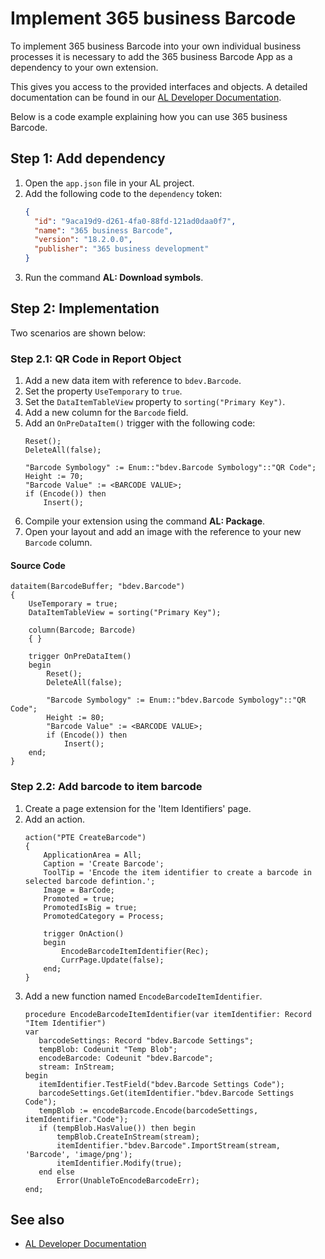 # Implement 365 business Barcode

To implement 365 business Barcode into your own individual business processes it is necessary to add the 365 business Barcode App as a dependency to your own extension.

This gives you access to the provided interfaces and objects. A detailed documentation can be found in our [AL Developer Documentation](../../al-developer/al-developer.md).

Below is a code example explaining how you can use 365 business Barcode.

## Step 1: Add dependency

 1. Open the `app.json` file in your AL project.
 2. Add the following code to the `dependency` token:
    ```json
    {
      "id": "9aca19d9-d261-4fa0-88fd-121ad0daa0f7",
      "name": "365 business Barcode",
      "version": "18.2.0.0",
      "publisher": "365 business development"
    }
    ```
 3. Run the command **AL: Download symbols**.

## Step 2: Implementation

Two scenarios are shown below:

### Step 2.1: QR Code in Report Object

 1. Add a new data item with reference to `bdev.Barcode`.
 2. Set the property `UseTemporary` to `true`.
 3. Set the `DataItemTableView` property to `sorting("Primary Key")`.
 4. Add a new column for the `Barcode` field.
 5. Add an `OnPreDataItem()` trigger with the following code:
    ```al
    Reset();
    DeleteAll(false);

    "Barcode Symbology" := Enum::"bdev.Barcode Symbology"::"QR Code";
    Height := 70;
    "Barcode Value" := <BARCODE VALUE>;
    if (Encode()) then
        Insert();
    ```
 6. Compile your extension using the command **AL: Package**.
 7. Open your layout and add an image with the reference to your new `Barcode` column.

#### Source Code

```al
dataitem(BarcodeBuffer; "bdev.Barcode")
{
    UseTemporary = true;
    DataItemTableView = sorting("Primary Key");

    column(Barcode; Barcode)
    { }

    trigger OnPreDataItem()
    begin
        Reset();
        DeleteAll(false);

        "Barcode Symbology" := Enum::"bdev.Barcode Symbology"::"QR Code";
        Height := 80;
        "Barcode Value" := <BARCODE VALUE>;
        if (Encode()) then
            Insert();
    end;
}
```

### Step 2.2: Add barcode to item barcode

 1. Create a page extension for the 'Item Identifiers' page.
 2. Add an action.
    ```al
    action("PTE CreateBarcode")
    {
        ApplicationArea = All;
        Caption = 'Create Barcode';
        ToolTip = 'Encode the item identifier to create a barcode in selected barcode defintion.';
        Image = BarCode;
        Promoted = true;
        PromotedIsBig = true;
        PromotedCategory = Process;

        trigger OnAction()
        begin
            EncodeBarcodeItemIdentifier(Rec);
            CurrPage.Update(false);
        end;
    }
    ```
  3. Add a new function named `EncodeBarcodeItemIdentifier`.
     ```al
     procedure EncodeBarcodeItemIdentifier(var itemIdentifier: Record "Item Identifier")
     var
        barcodeSettings: Record "bdev.Barcode Settings";
        tempBlob: Codeunit "Temp Blob";
        encodeBarcode: Codeunit "bdev.Barcode";
        stream: InStream;
     begin
        itemIdentifier.TestField("bdev.Barcode Settings Code");
        barcodeSettings.Get(itemIdentifier."bdev.Barcode Settings Code");
        tempBlob := encodeBarcode.Encode(barcodeSettings, itemIdentifier."Code");
        if (tempBlob.HasValue()) then begin
            tempBlob.CreateInStream(stream);
            itemIdentifier."bdev.Barcode".ImportStream(stream, 'Barcode', 'image/png');
            itemIdentifier.Modify(true);
        end else
            Error(UnableToEncodeBarcodeErr);
     end;
     ```

## See also

 - [AL Developer Documentation](../../al-developer/al-developer.md)
